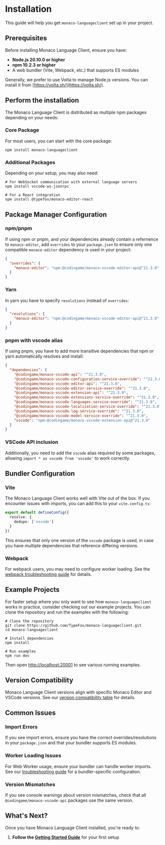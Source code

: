 # Installation

This guide will help you get `monaco-languageclient` set up in your project.

## Prerequisites

Before installing Monaco Language Client, ensure you have:

- **Node.js 20.10.0 or higher**
- **npm 10.2.3 or higher**
- A web bundler (Vite, Webpack, etc.) that supports ES modules

Generally, we prefer to use Volta to manage Node.js versions. You can install it from [https://volta.sh/](https://volta.sh/).

## Perform the installation

The Monaco Language Client is distributed as multiple npm packages depending on your needs:

### Core Package

For most users, you can start with the core package:

```shell
npm install monaco-languageclient
```

### Additional Packages

Depending on your setup, you may also need:

```shell
# For WebSocket communication with external language servers
npm install vscode-ws-jsonrpc

# For a React integration
npm install @typefox/monaco-editor-react
```

## Package Manager Configuration

### npm/pnpm

If using npm or pnpm, and your dependencies already contain a refernence to `monaco-editor`, add `overrides` to your `package.json` to ensure only one compatible `monaco-editor` dependency is used in your project:

```json
{
  "overrides": {
    "monaco-editor": "npm:@codingame/monaco-vscode-editor-api@^21.3.0"
  }
}
```

### Yarn

In yarn you have to specify `resolutions` instead of `overrides`:

```json
{
  "resolutions": {
    "monaco-editor": "npm:@codingame/monaco-vscode-editor-api@^21.3.0"
  }
}
```

### pnpm with vscode alias

If using pnpm, you have to add more transitive dependencies that npm or yarn automatically resolves and install:

```json
{
  "dependencies": {
    "@codingame/monaco-vscode-api": "^21.3.0",
    "@codingame/monaco-vscode-configuration-service-override": "^21.3.0",
    "@codingame/monaco-vscode-editor-api": "^21.3.0",
    "@codingame/monaco-vscode-editor-service-override": "^21.3.0",
    "@codingame/monaco-vscode-extension-api": "^21.3.0",
    "@codingame/monaco-vscode-extensions-service-override": "^21.3.0",
    "@codingame/monaco-vscode-languages-service-override": "^21.3.0",
    "@codingame/monaco-vscode-localization-service-override": "^21.3.0",
    "@codingame/monaco-vscode-log-service-override": "^21.3.0",
    "@codingame/monaco-vscode-model-service-override": "^21.3.0",
    "vscode": "npm:@codingame/monaco-vscode-extension-api@^21.3.0"
  }
}
```

### VSCode API inclusion

Additionally, you need to add the `vscode` alias required by some packages, allowing `import * as vscode from 'vscode'` to work correctly.

## Bundler Configuration

### Vite

The Monaco Language Client works well with Vite out of the box. If you encounter issues with imports, you can add this to your `vite.config.ts`:

```typescript
export default defineConfig({
  resolve: {
    dedupe: ['vscode']
  }
})
```

This ensures that only one version of the `vscode` package is used, in case you have multiple dependencies that reference differing versions.

### Webpack

For webpack users, you may need to configure worker loading. See the [webpack troubleshooting guide](guides/troubleshooting.md#webpack-worker-issues) for details.

## Example Projects

For faster setup where you only want to see how `monaco-languageclient` works in practice, consider checking out our example projects. You can clone the repository and run the examples with the following:

```shell
# Clone the repository
git clone https://github.com/TypeFox/monaco-languageclient.git
cd monaco-languageclient

# Install dependencies
npm install

# Run examples
npm run dev
```

Then open <http://localhost:20001> to see various running examples.

## Version Compatibility

Monaco Language Client versions align with specific Monaco Editor and VSCode versions. See our [version compatibility table](versions-and-history.md#monaco-editor--codingamemonaco-vscode-api-compatibility-table) for details.

## Common Issues

### Import Errors

If you see import errors, ensure you have the correct overrides/resolutions in your `package.json` and that your bundler supports ES modules.

### Worker Loading Issues

For Web Worker usage, ensure your bundler can handle worker imports. See our [troubleshooting guide](./guides/troubleshooting.md) for a bundler-specific configuration.

### Version Mismatches

If you see console warnings about version mismatches, check that all `@codingame/monaco-vscode-api` packages use the same version.

## What's Next?

Once you have Monaco Language Client installed, you're ready to:

1. **Follow the [Getting Started Guide](./guides/getting-started.md)** for your first setup
